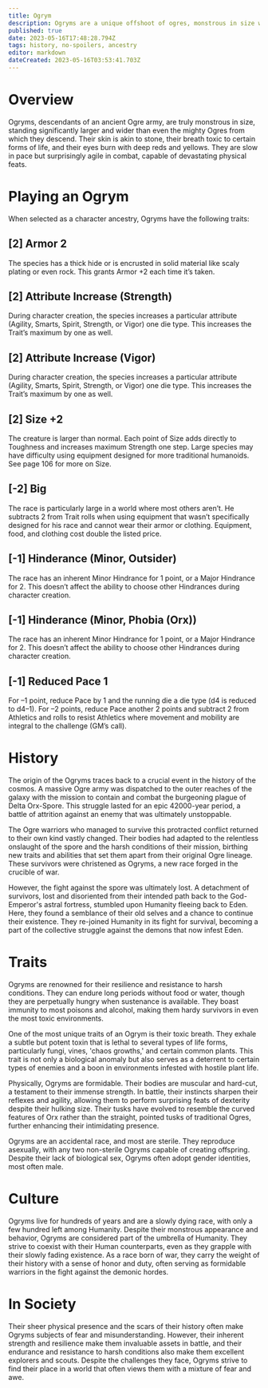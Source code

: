 ```yaml
---
title: Ogrym
description: Ogryms are a unique offshoot of ogres, monstrous in size with stone-like skin and poisonous breath.
published: true
date: 2023-05-16T17:48:28.794Z
tags: history, no-spoilers, ancestry
editor: markdown
dateCreated: 2023-05-16T03:53:41.703Z
---
```


# Overview

Ogryms, descendants of an ancient Ogre army, are truly monstrous in size, standing significantly larger and wider than even the mighty Ogres from which they descend. Their skin is akin to stone, their breath toxic to certain forms of life, and their eyes burn with deep reds and yellows. They are slow in pace but surprisingly agile in combat, capable of devastating physical feats.

# Playing an Ogrym

When selected as a character ancestry, Ogryms have the following traits:

## [2] Armor 2
The species has a thick hide or is encrusted in solid material like scaly plating or even rock. This grants Armor +2 each time it’s taken.

## [2] Attribute Increase (Strength)
During character creation, the species increases a particular attribute
(Agility, Smarts, Spirit, Strength, or Vigor) one die type. This increases the Trait’s maximum
by one as well.

## [2] Attribute Increase (Vigor)
During character creation, the species increases a particular attribute
(Agility, Smarts, Spirit, Strength, or Vigor) one die type. This increases the Trait’s maximum
by one as well.

## [2] Size +2
The creature is larger than normal. Each point of Size adds directly to Toughness and increases maximum Strength one step. Large species may have difficulty using equipment designed for more traditional humanoids. See page 106 for more on Size.

## [-2] Big
The race is particularly large in a world where most others aren’t. He subtracts 2 from Trait rolls when using equipment that wasn’t specifically designed for his race and cannot wear their armor or clothing. Equipment, food, and clothing cost double the listed price.

## [-1] Hinderance (Minor, Outsider)
The race has an inherent Minor Hindrance for 1 point, or a Major Hindrance
for 2. This doesn’t affect the ability to choose other Hindrances during character creation.

## [-1] Hinderance (Minor, Phobia (Orx))
The race has an inherent Minor Hindrance for 1 point, or a Major Hindrance
for 2. This doesn’t affect the ability to choose other Hindrances during character creation.

## [-1] Reduced Pace 1
For –1 point, reduce Pace by 1 and the running die a die type (d4 is reduced to d4–1). For –2 points, reduce Pace another 2 points and subtract 2 from Athletics and rolls to resist Athletics where movement and mobility are integral to the challenge (GM’s call).

# History

The origin of the Ogryms traces back to a crucial event in the history of the cosmos. A massive Ogre army was dispatched to the outer reaches of the galaxy with the mission to contain and combat the burgeoning plague of Delta Orx-Spore. This struggle lasted for an epic 42000-year period, a battle of attrition against an enemy that was ultimately unstoppable. 

The Ogre warriors who managed to survive this protracted conflict returned to their own kind vastly changed. Their bodies had adapted to the relentless onslaught of the spore and the harsh conditions of their mission, birthing new traits and abilities that set them apart from their original Ogre lineage. These survivors were christened as Ogryms, a new race forged in the crucible of war.

However, the fight against the spore was ultimately lost. A detachment of survivors, lost and disoriented from their intended path back to the God-Emperor's astral fortress, stumbled upon Humanity fleeing back to Eden. Here, they found a semblance of their old selves and a chance to continue their existence. They re-joined Humanity in its fight for survival, becoming a part of the collective struggle against the demons that now infest Eden. 


# Traits

Ogryms are renowned for their resilience and resistance to harsh conditions. They can endure long periods without food or water, though they are perpetually hungry when sustenance is available. They boast immunity to most poisons and alcohol, making them hardy survivors in even the most toxic environments. 

One of the most unique traits of an Ogrym is their toxic breath. They exhale a subtle but potent toxin that is lethal to several types of life forms, particularly fungi, vines, 'chaos growths,' and certain common plants. This trait is not only a biological anomaly but also serves as a deterrent to certain types of enemies and a boon in environments infested with hostile plant life. 

Physically, Ogryms are formidable. Their bodies are muscular and hard-cut, a testament to their immense strength. In battle, their instincts sharpen their reflexes and agility, allowing them to perform surprising feats of dexterity despite their hulking size. Their tusks have evolved to resemble the curved features of Orx rather than the straight, pointed tusks of traditional Ogres, further enhancing their intimidating presence.

Ogryms are an accidental race, and most are sterile. They reproduce asexually, with any two non-sterile Ogryms capable of creating offspring. Despite their lack of biological sex, Ogryms often adopt gender identities, most often male.

# Culture

Ogryms live for hundreds of years and are a slowly dying race, with only a few hundred left among Humanity. Despite their monstrous appearance and behavior, Ogryms are considered part of the umbrella of Humanity. They strive to coexist with their Human counterparts, even as they grapple with their slowly fading existence. As a race born of war, they carry the weight of their history with a sense of honor and duty, often serving as formidable warriors in the fight against the demonic hordes.

# In Society

Their sheer physical presence and the scars of their history often make Ogryms subjects of fear and misunderstanding. However, their inherent strength and resilience make them invaluable assets in battle, and their endurance and resistance to harsh conditions also make them excellent explorers and scouts. Despite the challenges they face, Ogryms strive to find their place in a world that often views them with a mixture of fear and awe.